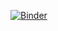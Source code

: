 [![Binder](https://mybinder.org/badge_logo.svg)](https://mybinder.org/v2/gh/julienDV/formation_SNT_J3/master)
